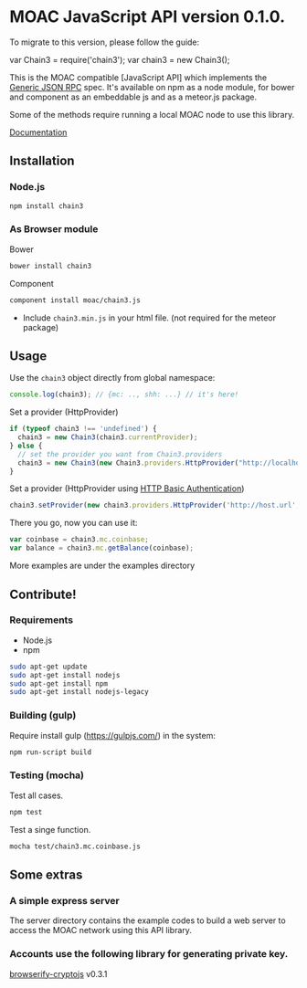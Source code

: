 # MOAC JavaScript API version 0.1.0.
To migrate to this version, please follow the guide:

var Chain3 = require('chain3');
var chain3 = new Chain3();

This is the MOAC compatible [JavaScript API]
which implements the [Generic JSON RPC](https://github.com/moac/wiki/wiki/JSON-RPC) spec. It's available on npm as a node module, for bower and component as an embeddable js and as a meteor.js package.


Some of the methods require running a local MOAC node to use this library.

[Documentation](https://github.com/moac/wiki/wiki/JavaScript-API)

## Installation

### Node.js

```bash
npm install chain3
```

### As Browser module
Bower

```bash
bower install chain3
```

Component

```bash
component install moac/chain3.js
```

* Include `chain3.min.js` in your html file. (not required for the meteor package)

## Usage
Use the `chain3` object directly from global namespace:

```js
console.log(chain3); // {mc: .., shh: ...} // it's here!
```

Set a provider (HttpProvider)

```js
if (typeof chain3 !== 'undefined') {
  chain3 = new Chain3(chain3.currentProvider);
} else {
  // set the provider you want from Chain3.providers
  chain3 = new Chain3(new Chain3.providers.HttpProvider("http://localhost:8545"));
}
```

Set a provider (HttpProvider using [HTTP Basic Authentication](https://en.wikipedia.org/wiki/Basic_access_authentication))

```js
chain3.setProvider(new chain3.providers.HttpProvider('http://host.url', 0, BasicAuthUsername, BasicAuthPassword));
```

There you go, now you can use it:

```js
var coinbase = chain3.mc.coinbase;
var balance = chain3.mc.getBalance(coinbase);
```
More examples are under the examples directory

## Contribute!

### Requirements

* Node.js
* npm

```bash
sudo apt-get update
sudo apt-get install nodejs
sudo apt-get install npm
sudo apt-get install nodejs-legacy
```

### Building (gulp)
Require install gulp (https://gulpjs.com/) in the system:

```bash
npm run-script build
```


### Testing (mocha)
Test all cases.

```bash
npm test
```

Test a singe function.

```bash
mocha test/chain3.mc.coinbase.js 
```

## Some extras

### A simple express server
The server directory contains the example codes to build a web server to access
the MOAC network using this API library.


### Accounts use the following library for generating private key.

[browserify-cryptojs](https://github.com/fahad19/crypto-js/) v0.3.1





